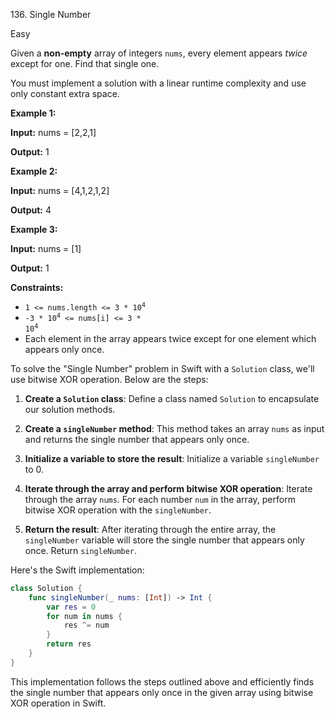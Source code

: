 136\. Single Number

Easy

Given a **non-empty** array of integers `nums`, every element appears _twice_ except for one. Find that single one.

You must implement a solution with a linear runtime complexity and use only constant extra space.

**Example 1:**

**Input:** nums = [2,2,1]

**Output:** 1 

**Example 2:**

**Input:** nums = [4,1,2,1,2]

**Output:** 4 

**Example 3:**

**Input:** nums = [1]

**Output:** 1 

**Constraints:**

*   <code>1 <= nums.length <= 3 * 10<sup>4</sup></code>
*   <code>-3 * 10<sup>4</sup> <= nums[i] <= 3 * 10<sup>4</sup></code>
*   Each element in the array appears twice except for one element which appears only once.

To solve the "Single Number" problem in Swift with a `Solution` class, we'll use bitwise XOR operation. Below are the steps:

1. **Create a `Solution` class**: Define a class named `Solution` to encapsulate our solution methods.

2. **Create a `singleNumber` method**: This method takes an array `nums` as input and returns the single number that appears only once.

3. **Initialize a variable to store the result**: Initialize a variable `singleNumber` to 0.

4. **Iterate through the array and perform bitwise XOR operation**: Iterate through the array `nums`. For each number `num` in the array, perform bitwise XOR operation with the `singleNumber`.

5. **Return the result**: After iterating through the entire array, the `singleNumber` variable will store the single number that appears only once. Return `singleNumber`.

Here's the Swift implementation:

```swift
class Solution {
    func singleNumber(_ nums: [Int]) -> Int {
        var res = 0
        for num in nums {
            res ^= num
        }
        return res
    }
}

```

This implementation follows the steps outlined above and efficiently finds the single number that appears only once in the given array using bitwise XOR operation in Swift.